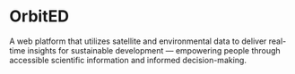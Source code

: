 # OrbitED
A web platform that utilizes satellite and environmental data to deliver real-time insights for sustainable development — empowering people through accessible scientific information and informed decision-making.